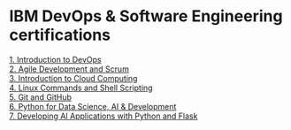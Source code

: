 <h1>IBM DevOps & Software Engineering certifications</h1>
<a href="https://coursera.org/share/bc77d79a69417c76073b671cf8e3ccbb">1. Introduction to DevOps</a><br>
<a href="https://coursera.org/share/9d937cf3439316e594f534440697425e">2. Agile Development and Scrum</a><br>
<a href="https://coursera.org/share/fac70d99ae62cc662084790b2ca2cfde">3. Introduction to Cloud Computing</a><br>
<a href="https://www.coursera.org/account/accomplishments/certificate/MTT5WG24VKSY">4. Linux Commands and Shell Scripting</a><br>
<a href="https://coursera.org/share/a53dc384852545777bf1e0408ffb94cd">5. Git and GitHub</a><br>
<a href="https://coursera.org/share/7ae4cbb6fa7d96e7db488175ae675ecf">6. Python for Data Science, AI & Development</a><br>
<a href="https://coursera.org/share/dcea64ea9eac4f58d714e38663f475eb">7. Developing AI Applications with Python and Flask</a><br>
